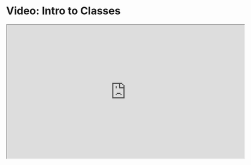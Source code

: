 # Video: Intro to Classes

<iframe src="https://player.vimeo.com/video/593551402/?title=0&byline=0&portrait=0" width="640" height="360" allowfullscreen="allowfullscreen" allow="autoplay; fullscreen; picture-in-picture"></iframe>
